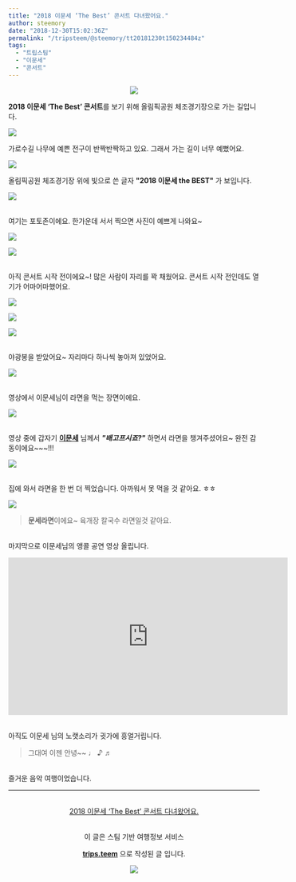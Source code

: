 ```yaml
---
title: "2018 이문세 ‘The Best’ 콘서트 다녀왔어요."
author: steemory
date: "2018-12-30T15:02:36Z"
permalink: "/tripsteem/@steemory/tt20181230t150234484z"
tags:
  - "트립스팀"
  - "이문세"
  - "콘서트"
---
```

<center>

![](https://pubbee.s3.ap-northeast-2.amazonaws.com/origin/20181230_1801571-1546179487738.jpg)</center>
**2018 이문세 ‘The Best’ 콘서트**를 보기 위해 올림픽공원 체조경기장으로 가는 길입니다.

![](https://pubbee.s3.ap-northeast-2.amazonaws.com/origin/20181230_204651-1546179963761.jpg)

가로수길 나무에 예쁜 전구이 반짝반짝하고 있요. 그래서 가는 길이 너무 예뻤어요.

![](https://pubbee.s3.ap-northeast-2.amazonaws.com/origin/20181230_204636-1546179798889.jpg)

올림픽공원 체조경기장 위에 빛으로 쓴 글자 **"2018 이문세 the BEST"** 가 보입니다.

![](https://pubbee.s3.ap-northeast-2.amazonaws.com/origin/1546178962705-1546179753911.jpg)

<br>여기는 포토존이에요. 한가운데 서서 찍으면 사진이 예쁘게 나와요~

![](https://pubbee.s3.ap-northeast-2.amazonaws.com/origin/1546178956285-1546179683040.jpg)

![](https://pubbee.s3.ap-northeast-2.amazonaws.com/origin/20181230_204002-1546180271487.jpg)

<br>아직 콘서트 시작 전이에요~! 많은 사람이 자리를 꽉 채웠어요. 콘서트 시작 전인데도 열기가 어마어마했어요.

![](https://pubbee.s3.ap-northeast-2.amazonaws.com/origin/1546178959058-1546179714127.jpg)

![](https://pubbee.s3.ap-northeast-2.amazonaws.com/origin/20181230_180218-1546179501307.jpg)

![](https://pubbee.s3.ap-northeast-2.amazonaws.com/origin/1546178961112-1546179730620.jpg)

<br>야광봉을 받았어요~ 자리마다 하나씩 놓아져 있었어요.

![](https://pubbee.s3.ap-northeast-2.amazonaws.com/origin/B612_20181230_180419-1546179740161.jpg)

<br>영상에서 이문세님이 라면을 먹는 장면이에요.

![](https://pubbee.s3.ap-northeast-2.amazonaws.com/origin/20181230_192858-1546179511006.jpg)

<br>영상 중에 갑자기 [**이문세**](#) 님께서 ***"배고프시죠?"*** 하면서 라면을 챙겨주셨어요~ 완전 감동이에요~~~!!!

![](https://pubbee.s3.ap-northeast-2.amazonaws.com/origin/20181230_192412-1546179540016.jpg)

<br>집에 와서 라면을 한 번 더 찍었습니다. 아까워서 못 먹을 것 같아요. ㅎㅎ

![](https://pubbee.s3.ap-northeast-2.amazonaws.com/origin/20181230_231033-1546179672432.jpg)
> **문세라면**이에요~ 육개장 칼국수 라면일것 같아요.


<br>마지막으로 이문세님의 앵콜 공연 영상 올립니다.

<iframe width="560" height="315" src="https://www.youtube.com/embed/G7jx-GSjgTo" frameborder="0" allow="accelerometer; autoplay; encrypted-media; gyroscope; picture-in-picture" allowfullscreen></iframe>

<br>아직도 이문세 님의 노랫소리가 귓가에 흥얼거립니다. 
> 그대여 이젠 안녕~~  ♩ ♪ ♬

<br>즐거운 음악 여행이었습니다.
<br/><hr><br/><center><a href='https://kr.tripsteem.com/post/tt20181230t150234484z'>2018 이문세 ‘The Best’ 콘서트 다녀왔어요.</a></center><br />
<center>
이 글은 스팀 기반 여행정보 서비스

<a href='https://kr.tripsteem.com/'><b>trips.teem</b></a> 으로 작성된 글 입니다.

<a href='https://kr.tripsteem.com/'>![](https://cdn.steemitimages.com/DQmbuSfKHpgvnrZ5kQ8KUnBvhrCiNatU6X7a6Dy4Ka2f1o5/banner_winter.jpg)</a>
</center>

